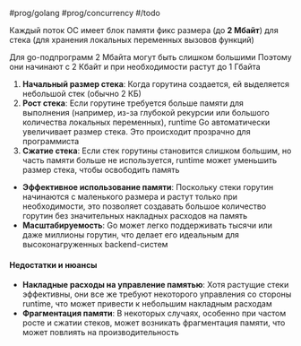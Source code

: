 #prog/golang #prog/concurrency #/todo

Каждый поток ОС имеет блок памяти фикс размера (до **2 Мбайт**) для стека (для хранения локальных переменных вызовов функций)

Для go-подпрограмм 2 Мбайта могут быть слишком большими
Поэтому они начинают с 2 Кбайт и при необходимости растут до 1 Гбайта

1. **Начальный размер стека**: Когда горутина создается, ей выделяется небольшой стек (обычно 2 КБ)
2. **Рост стека**: Если горутине требуется больше памяти для выполнения (например, из-за глубокой рекурсии или большого количества локальных переменных), runtime Go автоматически увеличивает размер стека. Это происходит прозрачно для программиста
3. **Сжатие стека**: Если стек горутины становится слишком большим, но часть памяти больше не используется, runtime может уменьшить размер стека, чтобы освободить память

- **Эффективное использование памяти**: Поскольку стеки горутин начинаются с маленького размера и растут только при необходимости, это позволяет создавать большое количество горутин без значительных накладных расходов на память
- **Масштабируемость**: Go может легко поддерживать тысячи или даже миллионы горутин, что делает его идеальным для высоконагруженных backend-систем

#### Недостатки и нюансы
- **Накладные расходы на управление памятью**: Хотя растущие стеки эффективны, они все же требуют некоторого управления со стороны runtime, что может привести к небольшим накладным расходам
- **Фрагментация памяти**: В некоторых случаях, особенно при частом росте и сжатии стеков, может возникать фрагментация памяти, что может повлиять на производительность
